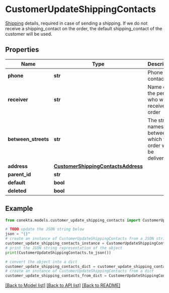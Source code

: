 # CustomerUpdateShippingContacts

[Shipping](https://developers.conekta.com/v2.2.0/reference/createcustomershippingcontacts) details, required in case of sending a shipping. If we do not receive a shipping_contact on the order, the default shipping_contact of the customer will be used.

## Properties

Name | Type | Description | Notes
------------ | ------------- | ------------- | -------------
**phone** | **str** | Phone contact | [optional] 
**receiver** | **str** | Name of the person who will receive the order | [optional] 
**between_streets** | **str** | The street names between which the order will be delivered. | [optional] 
**address** | [**CustomerShippingContactsAddress**](CustomerShippingContactsAddress.md) |  | [optional] 
**parent_id** | **str** |  | [optional] 
**default** | **bool** |  | [optional] 
**deleted** | **bool** |  | [optional] 

## Example

```python
from conekta.models.customer_update_shipping_contacts import CustomerUpdateShippingContacts

# TODO update the JSON string below
json = "{}"
# create an instance of CustomerUpdateShippingContacts from a JSON string
customer_update_shipping_contacts_instance = CustomerUpdateShippingContacts.from_json(json)
# print the JSON string representation of the object
print(CustomerUpdateShippingContacts.to_json())

# convert the object into a dict
customer_update_shipping_contacts_dict = customer_update_shipping_contacts_instance.to_dict()
# create an instance of CustomerUpdateShippingContacts from a dict
customer_update_shipping_contacts_from_dict = CustomerUpdateShippingContacts.from_dict(customer_update_shipping_contacts_dict)
```
[[Back to Model list]](../README.md#documentation-for-models) [[Back to API list]](../README.md#documentation-for-api-endpoints) [[Back to README]](../README.md)


